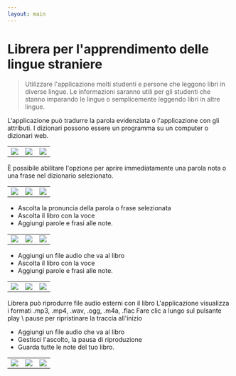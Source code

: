 ```yaml
---
layout: main
---
```


# Librera per l'apprendimento delle lingue straniere

> Utilizzare l'applicazione molti studenti e persone che leggono libri in diverse lingue.
Le informazioni saranno utili per gli studenti che stanno imparando le lingue o semplicemente leggendo libri in altre lingue.

L'applicazione può tradurre la parola evidenziata o l'applicazione con gli attributi.
I dizionari possono essere un programma su un computer o dizionari web.

||||
|-|-|-|
|![](1.png)|![](2.png)|![](3.png)|

È possibile abilitare l'opzione per aprire immediatamente una parola nota o una frase nel dizionario selezionato.

||||
|-|-|-|
|![](4.png)|![](5.png)|![](6.png)|

* Ascolta la pronuncia della parola o frase selezionata
* Ascolta il libro con la voce
* Aggiungi parole e frasi alle note.

||||
|-|-|-|
|![](7.png)|![](8.png)|![](9.png)|

* Aggiungi un file audio che va al libro
* Ascolta il libro con la voce
* Aggiungi parole e frasi alle note.

||||
|-|-|-|
|![](7.png)|![](8.png)|![](9.png)|

Librera può riprodurre file audio esterni con il libro
L'applicazione visualizza i formati .mp3, .mp4, .wav, .ogg, .m4a, .flac
Fare clic a lungo sul pulsante play \ pause per ripristinare la traccia all'inizio

* Aggiungi un file audio che va al libro
* Gestisci l'ascolto, la pausa di riproduzione
* Guarda tutte le note del tuo libro.

||||
|-|-|-|
|![](10.png)|![](11.png)|![](12.png)|
